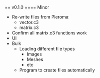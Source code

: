 
== v0.1.0
==== Minor
- Re-write files from Pleroma:
  - vector.c3
  - matrix.c3
- Confirm all matrix.c3 functions work
- UI
- Bulk
  - Loading different file types
    - Images
    - Meshes
    - etc
  - Program to create files automatically
